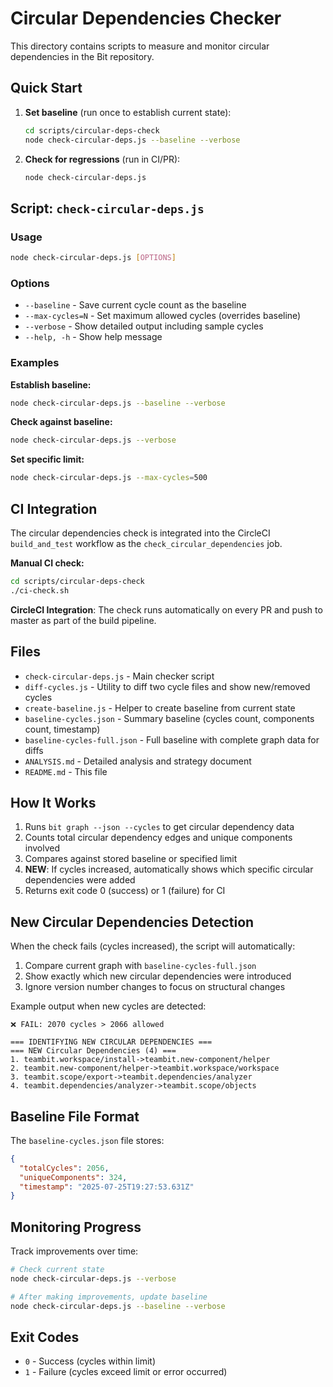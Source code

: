 # Circular Dependencies Checker

This directory contains scripts to measure and monitor circular dependencies in the Bit repository.

## Quick Start

1. **Set baseline** (run once to establish current state):

   ```bash
   cd scripts/circular-deps-check
   node check-circular-deps.js --baseline --verbose
   ```

2. **Check for regressions** (run in CI/PR):
   ```bash
   node check-circular-deps.js
   ```

## Script: `check-circular-deps.js`

### Usage

```bash
node check-circular-deps.js [OPTIONS]
```

### Options

- `--baseline` - Save current cycle count as the baseline
- `--max-cycles=N` - Set maximum allowed cycles (overrides baseline)
- `--verbose` - Show detailed output including sample cycles
- `--help, -h` - Show help message

### Examples

**Establish baseline:**

```bash
node check-circular-deps.js --baseline --verbose
```

**Check against baseline:**

```bash
node check-circular-deps.js --verbose
```

**Set specific limit:**

```bash
node check-circular-deps.js --max-cycles=500
```

## CI Integration

The circular dependencies check is integrated into the CircleCI `build_and_test` workflow as the `check_circular_dependencies` job.

**Manual CI check:**

```bash
cd scripts/circular-deps-check
./ci-check.sh
```

**CircleCI Integration**:
The check runs automatically on every PR and push to master as part of the build pipeline.

## Files

- `check-circular-deps.js` - Main checker script
- `diff-cycles.js` - Utility to diff two cycle files and show new/removed cycles  
- `create-baseline.js` - Helper to create baseline from current state
- `baseline-cycles.json` - Summary baseline (cycles count, components count, timestamp)
- `baseline-cycles-full.json` - Full baseline with complete graph data for diffs
- `ANALYSIS.md` - Detailed analysis and strategy document
- `README.md` - This file

## How It Works

1. Runs `bit graph --json --cycles` to get circular dependency data
2. Counts total circular dependency edges and unique components involved
3. Compares against stored baseline or specified limit
4. **NEW**: If cycles increased, automatically shows which specific circular dependencies were added
5. Returns exit code 0 (success) or 1 (failure) for CI

## New Circular Dependencies Detection

When the check fails (cycles increased), the script will automatically:

1. Compare current graph with `baseline-cycles-full.json`
2. Show exactly which new circular dependencies were introduced
3. Ignore version number changes to focus on structural changes

Example output when new cycles are detected:
```
❌ FAIL: 2070 cycles > 2066 allowed

=== IDENTIFYING NEW CIRCULAR DEPENDENCIES ===
=== NEW Circular Dependencies (4) ===
1. teambit.workspace/install->teambit.new-component/helper
2. teambit.new-component/helper->teambit.workspace/workspace
3. teambit.scope/export->teambit.dependencies/analyzer
4. teambit.dependencies/analyzer->teambit.scope/objects
```

## Baseline File Format

The `baseline-cycles.json` file stores:

```json
{
  "totalCycles": 2056,
  "uniqueComponents": 324,
  "timestamp": "2025-07-25T19:27:53.631Z"
}
```

## Monitoring Progress

Track improvements over time:

```bash
# Check current state
node check-circular-deps.js --verbose

# After making improvements, update baseline
node check-circular-deps.js --baseline --verbose
```

## Exit Codes

- `0` - Success (cycles within limit)
- `1` - Failure (cycles exceed limit or error occurred)
